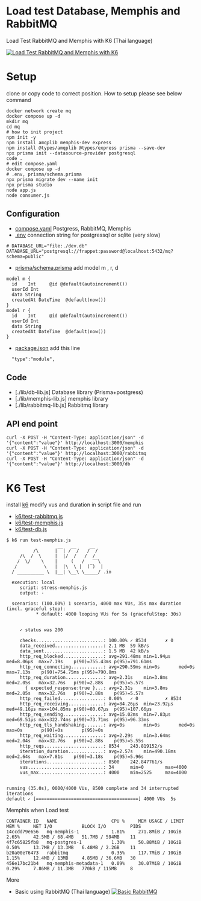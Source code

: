 # Load test Database, Memphis and RabbitMQ


Load Test RabbitMQ and Memphis with K6 (Thai language) 

[![Load Test RabbitMQ and Memphis with K6](https://img.youtube.com/vi/7KKoXFLqavE/0.jpg)](https://youtu.be/7KKoXFLqavE "Load Test RabbitMQ และ Memphis ด้วย K6")


# Setup
clone or copy code to correct position. How to setup please see below command

```
docker network create mq
docker compose up -d
mkdir mq 
cd mq
# how to init project 
npm init -y
npm install amqplib memphis-dev express 
npm install @types/amqplib @types/express prisma --save-dev
npx prisma init --datasource-provider postgresql
code .
# edit compose.yaml 
docker compose up -d
# .env, prisma/schema.prisma
npx prisma migrate dev --name init
npx prisma studio
node app.js
node consumer.js

```

## Configuration 
- [compose.yaml](./compose.yaml) Postgress, RabbitMQ, Memphis 
- [.env](./.env) connection string for postgressql or sqlite (very slow)
```
# DATABASE_URL="file:./dev.db"
DATABASE_URL="postgresql://frappet:password@localhost:5432/mq?schema=public"
```
- [prisma/schema.prisma](./prisma/schema.prisma) add model m , r, d
```
model m {
  id    Int     @id @default(autoincrement())
  userId Int 
  data String 
  createdAt DateTime  @default(now())
}
model r {
  id    Int     @id @default(autoincrement())
  userId Int 
  data String 
  createdAt DateTime  @default(now())
}
```
- [package.json](./package.json) add this line 
```
  "type":"module",
```


## Code 

- [./lib/db-lib.js] Database library (Prisma+postgress)
- [./lib/memphis-lib.js] memphis library
- [./lib/rabbitmq-lib.js] Rabbitmq library

## API end point
```
curl -X POST -H "Content-Type: application/json" -d '{"content":"value"}' http://localhost:3000/memphis
curl -X POST -H "Content-Type: application/json" -d '{"content":"value"}' http://localhost:3000/rabbitmq
curl -X POST -H "Content-Type: application/json" -d '{"content":"value"}' http://localhost:3000/db
```

# K6 Test
install [k6](https://k6.io/) modify vus and duration in script file and run
- [k6/test-rabbitmq.js](./k6/test-rabbitmq.js)
- [k6/test-memphis.js](./k6/test-memphis.js)
- [k6/test-db.js](./k6/test-db.js)

```
$ k6 run test-memphis.js 

          /\      |‾‾| /‾‾/   /‾‾/   
     /\  /  \     |  |/  /   /  /    
    /  \/    \    |     (   /   ‾‾\  
   /          \   |  |\  \ |  (‾)  | 
  / __________ \  |__| \__\ \_____/ .io

  execution: local
     script: stress-memphis.js
     output: -

  scenarios: (100.00%) 1 scenario, 4000 max VUs, 35s max duration (incl. graceful stop):
           * default: 4000 looping VUs for 5s (gracefulStop: 30s)


     ✓ status was 200

     checks.........................: 100.00% ✓ 8534       ✗ 0     
     data_received..................: 2.1 MB  59 kB/s
     data_sent......................: 1.5 MB  42 kB/s
     http_req_blocked...............: avg=291.48ms min=1.94µs   med=8.06µs  max=7.19s    p(90)=755.43ms p(95)=791.61ms
     http_req_connecting............: avg=290.59ms min=0s       med=0s      max=7.13s    p(90)=754.75ms p(95)=790.8ms 
     http_req_duration..............: avg=2.31s    min=3.8ms    med=2.05s   max=32.76s   p(90)=2.88s    p(95)=5.57s   
       { expected_response:true }...: avg=2.31s    min=3.8ms    med=2.05s   max=32.76s   p(90)=2.88s    p(95)=5.57s   
     http_req_failed................: 0.00%   ✓ 0          ✗ 8534  
     http_req_receiving.............: avg=84.26µs  min=23.92µs  med=49.16µs max=104.85ms p(90)=80.67µs  p(95)=107.66µs
     http_req_sending...............: avg=15.02ms  min=7.83µs   med=69.51µs max=322.74ms p(90)=73.71ms  p(95)=96.33ms 
     http_req_tls_handshaking.......: avg=0s       min=0s       med=0s      max=0s       p(90)=0s       p(95)=0s      
     http_req_waiting...............: avg=2.29s    min=3.64ms   med=2.04s   max=32.76s   p(90)=2.88s    p(95)=5.55s   
     http_reqs......................: 8534    243.819152/s
     iteration_duration.............: avg=2.57s    min=490.18ms med=2.64s   max=7.81s    p(90)=3.18s    p(95)=5.96s   
     iterations.....................: 8500    242.847761/s
     vus............................: 34      min=0        max=4000
     vus_max........................: 4000    min=2525     max=4000


running (35.0s), 0000/4000 VUs, 8500 complete and 34 interrupted iterations
default ✓ [======================================] 4000 VUs  5s

```

Memphis when Load test

```
CONTAINER ID   NAME                    CPU %     MEM USAGE / LIMIT   MEM %     NET I/O           BLOCK I/O         PIDS
14ccdd79e656   mq-memphis-1            1.81%     271.8MiB / 10GiB    2.65%     42.5MB / 68.4MB   51.7MB / 594MB    11
4f7c65825fb8   mq-postgres-1           1.30%     50.88MiB / 10GiB    0.50%     13.7MB / 13.3MB   6.48MB / 2.2GB    11
b20a00e76473   rabbitmq                0.35%     117.7MiB / 10GiB    1.15%     12.4MB / 13MB     4.85MB / 36.6MB   30
456e17bc21b4   mq-memphis-metadata-1   0.09%     30.07MiB / 10GiB    0.29%     7.86MB / 11.3MB   770kB / 115MB     8
```



More

- Basic using RabbitMQ (Thai language)
[![Basic RabbitMQ](https://img.youtube.com/vi/2vcApGyfiVs/0.jpg)](https://youtu.be/2vcApGyfiVs "Basic RabbitMQ")
